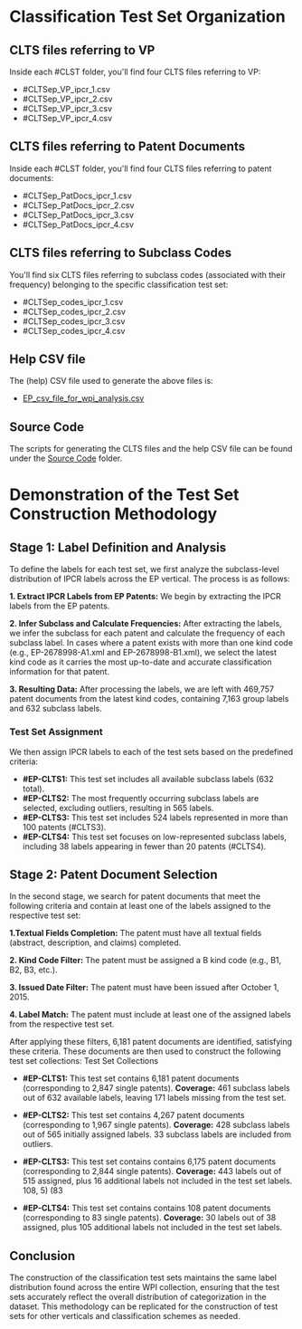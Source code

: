 # Classification Test Set Organization 
## CLTS files referring to VP 
Inside each #CLST folder, you'll find four CLTS files referring to VP:

- #CLTSep\_VP_ipcr_1.csv
- #CLTSep\_VP_ipcr_2.csv
- #CLTSep\_VP_ipcr_3.csv
- #CLTSep\_VP_ipcr_4.csv

## CLTS files referring to Patent Documents 
Inside each #CLST folder, you'll find four CLTS files referring to patent documents:

- #CLTSep\_PatDocs_ipcr_1.csv
- #CLTSep\_PatDocs_ipcr_2.csv
- #CLTSep\_PatDocs_ipcr_3.csv
- #CLTSep\_PatDocs_ipcr_4.csv

## CLTS files referring to Subclass Codes
You'll find six CLTS files referring to subclass codes (associated with their frequency) belonging to the specific classification test set:

- #CLTSep_codes_ipcr_1.csv
- #CLTSep_codes_ipcr_2.csv
- #CLTSep_codes_ipcr_3.csv
- #CLTSep_codes_ipcr_4.csv

## Help CSV file
The (help) CSV file used to generate the above files is:
- [EP_csv_file_for_wpi_analysis.csv](https://drive.google.com/file/d/1Chacl6rF8Yk0_dScPnt4JT3IkEeDXqCv/view?usp=sharing)

## Source Code
The scripts for generating the CLTS files and the help CSV file can be found under the [Source Code](https://github.com/cs1msa/WPIplus/tree/main/Ground%20Truths/Classification/Source%20Code) folder.

# Demonstration of the Test Set Construction Methodology
## Stage 1: Label Definition and Analysis

To define the labels for each test set, we first analyze the subclass-level distribution of IPCR labels across the EP vertical. The process is as follows:

**1. Extract IPCR Labels from EP Patents:**
We begin by extracting the IPCR labels from the EP patents.

**2. Infer Subclass and Calculate Frequencies:**
After extracting the labels, we infer the subclass for each patent and calculate the frequency of each subclass label. In cases where a patent exists with more than one kind code (e.g., EP-2678998-A1.xml and EP-2678998-B1.xml), we select the latest kind code as it carries the most up-to-date and accurate classification information for that patent.

**3. Resulting Data:**
After processing the labels, we are left with 469,757 patent documents from the latest kind codes, containing 7,163 group labels and 632 subclass labels.

### Test Set Assignment

We then assign IPCR labels to each of the test sets based on the predefined criteria:
- **#EP-CLTS1:** This test set includes all available subclass labels (632 total).
- **#EP-CLTS2:** The most frequently occurring subclass labels are selected, excluding outliers, resulting in 565 labels.
- **#EP-CLTS3:** This test set includes 524 labels represented in more than 100 patents (#CLTS3).
- **#EP-CLTS4:** This test set focuses on low-represented subclass labels, including 38 labels appearing in fewer than 20 patents (#CLTS4).

## Stage 2: Patent Document Selection

In the second stage, we search for patent documents that meet the following criteria and contain at least one of the labels assigned to the respective test set:

**1.Textual Fields Completion:** The patent must have all textual fields (abstract, description, and claims) completed.

**2. Kind Code Filter:** The patent must be assigned a B kind code (e.g., B1, B2, B3, etc.).

**3. Issued Date Filter:** The patent must have been issued after October 1, 2015.

**4. Label Match:** The patent must include at least one of the assigned labels from the respective test set.

After applying these filters, 6,181 patent documents are identified, satisfying these criteria. These documents are then used to construct the following test set collections:
Test Set Collections

- **#EP-CLTS1:** This test set contains 6,181 patent documents (corresponding to 2,847 single patents). 
**Coverage:** 461 subclass labels out of 632 available labels, leaving 171 labels missing from the test set.

- **#EP-CLTS2:** This test set contains 4,267 patent documents (corresponding to 1,967 single patents). 
**Coverage:** 428 subclass labels out of 565 initially assigned labels. 33 subclass labels are included from outliers.

- **#EP-CLTS3:** This test set contains contains 6,175 patent documents (corresponding to 2,844 single patents).
**Coverage:** 443 labels out of 515 assigned, plus 16 additional labels not included in the test set labels.
108, 5) (83
- **#EP-CLTS4:** This test set contains contains 108 patent documents (corresponding to 83 single patents).
**Coverage:** 30 labels out of 38 assigned, plus 105 additional labels not included in the test set labels.
        

## Conclusion

The construction of the classification test sets maintains the same label distribution found across the entire WPI collection, ensuring that the test sets accurately reflect the overall distribution of categorization in the dataset. This methodology can be replicated for the construction of test sets for other verticals and classification schemes as needed.
